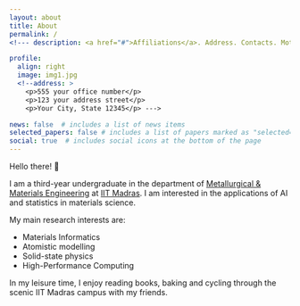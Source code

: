 ```yaml
---
layout: about
title: About
permalink: /
<!--- description: <a href="#">Affiliations</a>. Address. Contacts. Moto. Etc. --->

profile:
  align: right
  image: img1.jpg
  <!--address: >
    <p>555 your office number</p>
    <p>123 your address street</p>
    <p>Your City, State 12345</p> --->

news: false  # includes a list of news items
selected_papers: false # includes a list of papers marked as "selected={true}"
social: true  # includes social icons at the bottom of the page
---
```


Hello there! :wave:

I am a third-year undergraduate in the department of [Metallurgical & Materials Engineering](http://mme.iitm.ac.in/) at [IIT Madras](https://www.iitm.ac.in/). I am interested in the applications of AI and statistics in materials science. 

My main research interests are:
* Materials Informatics 
* Atomistic modelling 
* Solid-state physics
* High-Performance Computing

In my leisure time, I enjoy reading books, baking and cycling through the scenic IIT Madras campus with my friends. 

<!--- Write your biography here. Tell the world about yourself. Link to your favorite [subreddit](http://reddit.com). You can put a picture in, too. The code is already in, just name your picture `prof_pic.jpg` and put it in the `img/` folder. --->

<!--- Put your address / P.O. box / other info right below your picture. You can also disable any these elements by editing `profile` property of the YAML header of your `_pages/about.md`. Edit `_bibliography/papers.bib` and Jekyll will render your [publications page](/al-folio/publications/) automatically. --->

<!--- #Link to your social media connections, too. This theme is set up to use [Font Awesome icons](http://fortawesome.github.io/Font-Awesome/) and [Academicons](https://jpswalsh.github.io/academicons/), like the ones below. Add your Facebook, Twitter, LinkedIn, Google Scholar, or just disable all of them. --->
